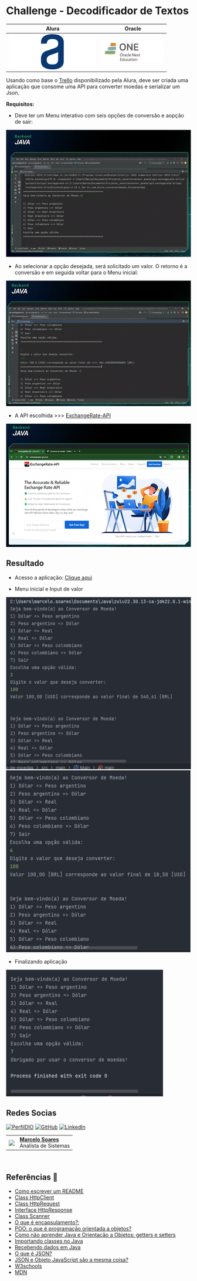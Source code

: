 # Challenge - Decodificador de Textos 

| Alura | Oracle |
| ----- | ------ |
| <img src=./assets/img/logo.svg alt="Logotipo da Alura" title="Logo da Alura"> | <img src=./assets/img/logo-one.webp alt="Logotipo da ONE" title="Logo da ONE"> |

Usando como base o [Trello](https://trello.com/b/KgclcHdi/conversor-de-moeda-challenge-one-java-back-end) disponibilizado pela Alura, deve ser criada uma aplicação que consome uma API para converter moedas e serializar um Json.

**Requisitos:**

- Deve ter um Menu interativo com seis opções de conversão e aopção de sair:

<img src=./assets/img/01.png alt="Tela de menu inicial" title="Menu inicial">

- Ao selecionar a opção desejada, será solicitado um valor. O retorno é a conversão e em seguida voltar para o Menu inicial:

<img src=./assets/img/02.png alt="Tela de solicitação de valor" title="Input de valor">

- A API escolhida >>> [ExchangeRate-API](https://www.exchangerate-api.com/)

<img src=./assets/img/03.png alt="Imagem do site ExchangeRate-API" title="Menu secundário">

## Resultado 

- Acesso a aplicação: [Clique aqui](https://github.com/Mdsoare/converso-de-moedas/tree/main/converso-de-moedas/src/main)

- Menu inicial e Input de valor

<img src=./assets/img/04.png alt="Imagem do Menu inicial" title="Menu Inicial Resultado">

<br>

<img src=./assets/img/05.png alt="Tela de solicitação de valor" title="Input de valor">

- Finalizando aplicação

<img src=./assets/img/06.png alt="Tela de solicitação de valor" title="Input de valor">

## Redes Socias

[![PerfilDIO](https://img.shields.io/badge/DIO-0077B5?style=for-the-badge&logo=dio&logoColor=white)](https://web.dio.me/users/marcelo_soares92)
[![GitHub](https://img.shields.io/badge/GitHub-000?style=for-the-badge&logo=github&logoColor=30A3DC)](https://github.com/Mdsoare/)
[![LinkedIn](https://img.shields.io/badge/LinkedIn-0077B5?style=for-the-badge&logo=linkedin&logoColor=white)](https://www.linkedin.com/in/marcelodsoares/)

<table>
  <tr>
    <td>
      <img width="80px" align="center" src="https://avatars.githubusercontent.com/Mdsoare"/>
    </td>
    <td align="left">
      <a href="https://www.linkedin.com/in/marcelodsoares/">
        <span><b>Marcelo Soares</b></span>
      </a>
      <br>
      <span>Analista de Sistemas</span>
    </td>
  </tr>
</table>

<br>

## Referências 🔎

- [Como escrever um README](https://www.alura.com.br/artigos/escrever-bom-readme)
- [Class HttpClient](https://docs.oracle.com/en/java/javase/11/docs/api/java.net.http/java/net/http/HttpClient.html)
- [Class HttpRequest](https://docs.oracle.com/en/java/javase/11/docs/api/java.net.http/java/net/http/HttpRequest.html)
- [Interface HttpResponse](https://docs.oracle.com/en/java/javase/11/docs/api/java.net.http/java/net/http/HttpResponse.html)
- [Class Scanner](https://docs.oracle.com/en/java/javase/11/docs/api/java.base/java/util/Scanner.html)
- [O que é encapsulamento?](https://www.alura.com.br/artigos/o-que-e-encapsulamento);
- [POO: o que é programação orientada a objetos?](https://www.alura.com.br/artigos/poo-programacao-orientada-a-objetos)
- [Como não aprender Java e Orientação a Objetos: getters e setters](https://www.alura.com.br/artigos/nao-aprender-oo-getters-e-setters)
- [Importando classes no Java](https://www.alura.com.br/artigos/importando-classes-em-java)
- [Recebendo dados em Java](https://www.alura.com.br/artigos/recebendo-dados-em-java)
- [O que é JSON?](https://www.alura.com.br/artigos/o-que-e-json#o-que-e-json?)
- [JSON e Objeto JavaScript são a mesma coisa?](https://www.alura.com.br/artigos/json-e-objeto-javascript-sao-a-mesma-coisa)
- [W3schools](https://www.w3schools.com/)
- [MDN](https://developer.mozilla.org/pt-BR/)